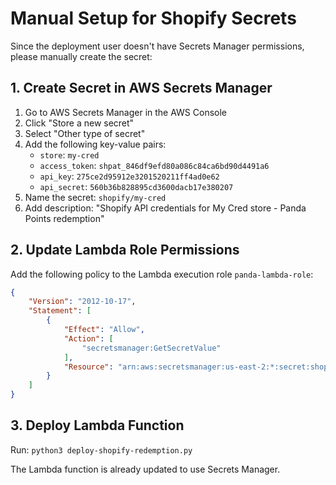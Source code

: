 # Manual Setup for Shopify Secrets

Since the deployment user doesn't have Secrets Manager permissions, please manually create the secret:

## 1. Create Secret in AWS Secrets Manager

1. Go to AWS Secrets Manager in the AWS Console
2. Click "Store a new secret"
3. Select "Other type of secret"
4. Add the following key-value pairs:
   - `store`: `my-cred`
   - `access_token`: `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`
   - `api_key`: `275ce2d95912e3201520211ff4ad0e62`
   - `api_secret`: `560b36b828895cd3600dacb17e380207`
5. Name the secret: `shopify/my-cred`
6. Add description: "Shopify API credentials for My Cred store - Panda Points redemption"

## 2. Update Lambda Role Permissions

Add the following policy to the Lambda execution role `panda-lambda-role`:

```json
{
    "Version": "2012-10-17",
    "Statement": [
        {
            "Effect": "Allow",
            "Action": [
                "secretsmanager:GetSecretValue"
            ],
            "Resource": "arn:aws:secretsmanager:us-east-2:*:secret:shopify/my-cred*"
        }
    ]
}
```

## 3. Deploy Lambda Function

Run: `python3 deploy-shopify-redemption.py`

The Lambda function is already updated to use Secrets Manager.
